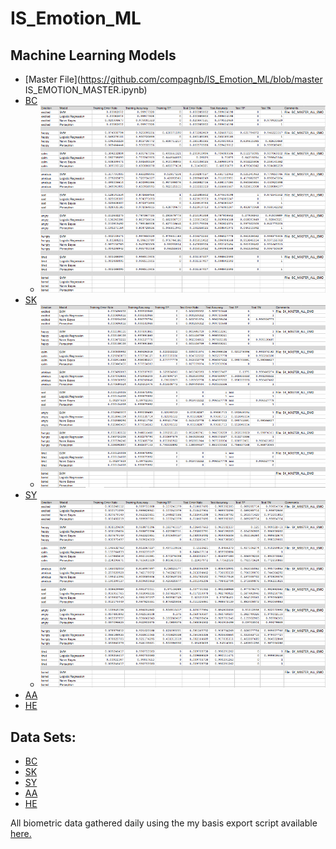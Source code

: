 # IS_Emotion_ML

## Machine Learning Models
*   [Master File](https://github.com/compagnb/IS_Emotion_ML/blob/master IS_EMOTION_MASTER.ipynb)
*   [BC](https://github.com/compagnb/IS_Emotion_ML/blob/master/BC_MASTER_ALL_EMO.ipynb)
    *   ![progress chart](https://github.com/compagnb/IS_Emotion_ML/blob/master/barbProgress.png)
*   [SK](https://github.com/compagnb/IS_Emotion_ML/blob/master/SK_MASTER_ALL_EMO.ipynb)
    *   ![progress chart](https://github.com/compagnb/IS_Emotion_ML/blob/master/sallyProgress.png)
*   [SY](https://github.com/compagnb/IS_Emotion_ML/blob/master/SY_MASTER_ALL_EMO.ipynb)
    *   ![progress chart](https://github.com/compagnb/IS_Emotion_ML/blob/master/sarahProgress.png)
*   [AA]()
*   [HE]()


## Data Sets:
*   [BC](https://github.com/compagnb/IS_Emotion_ML/tree/master/barbComp)
*   [SK](https://github.com/compagnb/IS_Emotion_ML/tree/master/sallyKung)
*   [SY](https://github.com/compagnb/IS_Emotion_ML/tree/master/sarahYee)
*   [AA]()
*   [HE]()

All biometric data gathered daily using the my basis export script available [here.](https://github.com/compagnb/basisExport)
